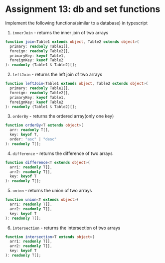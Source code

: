 # Assignment 13: db and set functions

Implement the following functions(similar to a database) in typescript

1. `innerJoin` - returns the inner join of two arrays

```typescript
function join<Table1 extends object, Table2 extends object>(
  primary: readonly Table1[],
  foreign: readonly Table2[],
  primaryKey: keyof Table1,
  foreignKey: keyof Table2
): readonly (Table1 & Table2)[];
```

2. `leftJoin` - returns the left join of two arrays

```typescript
function leftJoin<Table1 extends object, Table2 extends object>(
  primary: readonly Table1[],
  foreign: readonly Table2[],
  primaryKey: keyof Table1,
  foreignKey: keyof Table2
): readonly (Table1 & Table2)[];
```

3. `orderBy` - returns the ordered array(only one key)

```typescript
function orderBy<T extends object>(
  arr: readonly T[],
  key: keyof T,
  order: "asc" | "desc"
): readonly T[];
```

4. `difference` - returns the difference of two arrays

```typescript
function difference<T extends object>(
  arr1: readonly T[],
  arr2: readonly T[],
  key: keyof T
): readonly T[];
```

5. `union` - returns the union of two arrays

```typescript
function union<T extends object>(
  arr1: readonly T[],
  arr2: readonly T[],
  key: keyof T
): readonly T[];
```

6. `intersection` - returns the intersection of two arrays

```typescript
function intersection<T extends object>(
  arr1: readonly T[],
  arr2: readonly T[],
  key: keyof T
): readonly T[];
```

